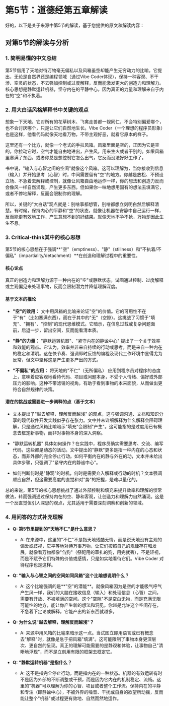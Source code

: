 # 第5节：道德经第五章解读

好的，以下是关于来源中第5节的解读，基于您提供的原文和解读内容：

## 对第5节的解读与分析

### 1. 简明易懂的中文总结

第5节借用了天地对待万物毫无偏私以及风箱虽空却能产生无穷动力的比喻。它提出，无论是自然界还是编程领域（通过Vibe Coder体现），保持一种客观、不干涉、空灵的状态，不去强加控制或过度解释，反而能激发更大的创造力和理解力。核心思想是静默运转机器，坚守内在的平静中心，因为真正的力量和理解来自于内在的"空"和不执着。

### 2. 用大白话风格解释书中关键的观点

想象一下天地，它对所有的花草树木、飞禽走兽都一视同仁，不会特别偏爱哪个，也不会讨厌哪个，只是让它们自然地生长。Vibe Coder（一个理想的程序员形象）也是这样，他看代码就像天地看万物，不带主观好恶，就看它原本的样子。

这里还有一个比方，就像一个老式的手拉风箱。风箱里面是空的，正因为它是空的，你拉动它时，空气才能自由地进出，产生风，用来生火或者干别的。如果风箱里塞满了东西，或者你总是想控制它怎么出气，它反而没法好好工作了。

书中说，"输入与心智之间的空间"就像这个风箱。这可以理解为，当你接收到信息（输入）并开始思考（心智）时，中间需要留有"空"的地方。你越是放松、不预设立场、不急着去解释或控制，就像让风箱自由地运作一样，你的想法和创造力反而会像风一样自然涌现，产生更多东西。但如果你一味地想用固有的想法去填满它，或者不停地解释，反而会限制你的理解。

所以，关键的"大白话"观点就是：别啥事都想管，别啥都想立刻明白然后解释清楚。有时候，保持内心的平静和"空"的状态，就像让机器在安静中自己运行一样，反而能更有效地工作，产生意想不到的好结果。就像天地不争不抢，万物却因此生生不息。

### 3. Critical-think其中的核心思想

第5节的核心思想在于强调**"空"（emptiness）、"静"（stillness）和"不执着/不偏私"（impartiality/detachment）**在创造和理解过程中的重要性。

#### 核心论点

真正的创造力和理解力源于一种内在的"空"或静默状态。试图通过控制、过度解释或主观偏见来处理事物，反而会限制潜力并降低理解深度。

#### 基于文本的推论

* **"空"的效用：** 文中用风箱的比喻来论证"空"的价值。它的可用性不在于"有"（比如塞满东西），而在于其中的"无"（空隙）。这挑战了习惯于"填充"、"拥有"、"控制"的现代思维模式。它暗示，在信息过载或复杂问题面前，后退一步，留出空间，反而能看清本质。

* **"静"的力量：** "静默运转机器"、"紧守内在的静谧中心" 提出了一个关于效率和效能的观点。它认为，效率并非来自持续的行动或思考，而是来自一种内在的稳定和清明。这在快节奏、强调即时反馈的编程及现代工作环境中显得尤为反常，但文中坚称这是产生更多产出的方式。

* **"不偏私"的应用：** 将天地的"不仁"（无所偏私） 应用到程序员对程序的态度上，意味着应客观地看待代码、项目或问题本身，不受个人情绪、偏好或外部压力的影响。这种不带滤镜的视角，有助于看到事物的本来面貌，从而做出更符合自然规律的决策。

#### 潜在的挑战或需要进一步阐释的点（基于文本）

* 文本提出了"越去解释，理解反而越浅" 的观点，这与强调沟通、文档和知识分享的现代软件开发实践似乎存在张力。文中并未详细解释为什么解释会阻碍理解，只是通过风箱比喻暗示"填充"会限制"产生"。这可能指的是过度用已有概念去框定新事物，而非对事物本身的深入洞察。

* "静默运转机器" 具体如何操作？在实践中，程序员确实需要思考、交流、编写代码，这些都是动态的活动。文中提出的"静默"更多是指一种内在的心态和状态，而非外部的完全停止行动。如何平衡内在的静与外在的动，文本并未给出具体步骤，只强调了"紧守内在的静谧中心"。

* 如何判断何时是"静观"的时机，何时是需要介入解释或行动的时机？文本强调顺应自然，但这需要高度的直觉和对"势"的把握，是难以量化的。

总的来说，第5节的核心思想挑战了通过外部控制和填充来提升效率和理解的惯常做法，转而强调通过保持内在的空、静和客观，让创造力和理解力自然涌现。这是一个反直觉但引人深思的观点，尤其适用于需要深刻洞察和创新的领域。

### 4. 用问答的方式补充理解

* **Q: 第5节里提到的"天地不仁"是什么意思？**
  * A: 在来源中，这里的"不仁"不是指天地残酷无情，而是说天地没有主观的偏爱或歧视，它平等地对待万事万物，让它们按照自己的规律存在和发展。就像看万物都像"刍狗"（祭祀用的草扎的狗，用完就丢），不是轻视，而是不赋予它们特殊的价值或感情，只是如实地看待它们。Vibe Coder 对待程序也是这样。

* **Q: "输入与心智之间的空间如同风箱"这个比喻想说明什么？**
  * A: 这个比喻强调的是**"空"的潜能**。就像风箱因为是空的才能吸气呼气产生风一样，我们的大脑在接收信息（输入）和处理信息（心智）之间，需要有开放、不被填满的空间。这个"空隙"不是空白无物，而是充满无限可能性的地方，能让你产生新的想法和洞见。你越是允许这个空间存在，不急着下定论或解释，它能产出的新东西就越多。

* **Q: 为什么说"越去解释，理解反而越浅"？**
  * A: 来源中用风箱的比喻来暗示这一点。当试图立即用语言或已有概念去"解释"时，就像是急于把风箱"填满"。这可能限制了事物本身更深层次、更自然的呈现。真正的理解可能需要的是静观和体验，让事物自己"清晰地浮现"，而不是立刻用有限的框架去框定它。

* **Q: "静默运转机器"是指什么？**
  * A: 这不是指完全停止行动，而是指内在的一种状态。机器的有效运转有时不是因为外部的不断调整或干预，而是因为它内在的机制稳定、流畅。这里的"机器"可以理解为你的心智、项目或者整个工作流。保持内在的平静和专注（即静谧中心），不被外界的噪音、干扰或自身的欲望所动摇，反而能让整个"机器"或过程更有效地、自然而然地运作。
